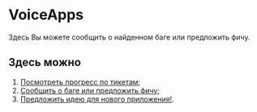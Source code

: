 # VoiceApps
Здесь Вы можете сообщить о найденном баге или предложить фичу.
## Здесь можно

1. [Посмотреть прогресс по тикетам](https://github.com/VoiceAppsStudio/voiceapps/issues);
2. [Сообщить о баге или предложить фичу](https://github.com/VoiceAppsStudio/voiceapps/issues/new);
3. [Предложить идею для нового приложения!](https://github.com/VoiceAppsStudio/voiceapps/issues/new).
